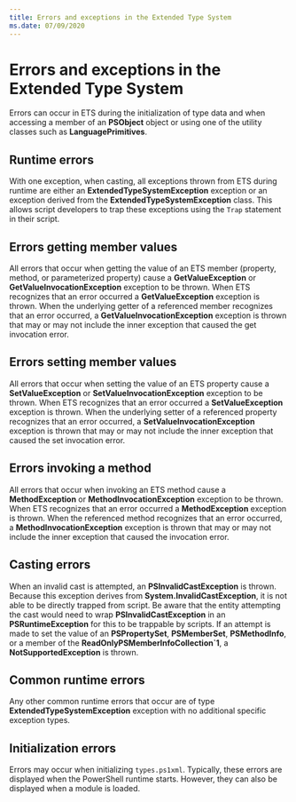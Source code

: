 ```yaml
---
title: Errors and exceptions in the Extended Type System
ms.date: 07/09/2020
---
```

# Errors and exceptions in the Extended Type System

Errors can occur in ETS during the initialization of type data and when accessing a member of an
**PSObject** object or using one of the utility classes such as **LanguagePrimitives**.

## Runtime errors

With one exception, when casting, all exceptions thrown from ETS during runtime are either an
**ExtendedTypeSystemException** exception or an exception derived from the
**ExtendedTypeSystemException** class. This allows script developers to trap these exceptions using
the `Trap` statement in their script.

## Errors getting member values

All errors that occur when getting the value of an ETS member (property, method, or parameterized
property) cause a **GetValueException** or **GetValueInvocationException** exception to be thrown.
When ETS recognizes that an error occurred a **GetValueException** exception is thrown. When the
underlying getter of a referenced member recognizes that an error occurred, a
**GetValueInvocationException** exception is thrown that may or may not include the inner exception
that caused the get invocation error.

## Errors setting member values

All errors that occur when setting the value of an ETS property cause a **SetValueException** or
**SetValueInvocationException** exception to be thrown. When ETS recognizes that an error occurred a
**SetValueException** exception is thrown. When the underlying setter of a referenced property
recognizes that an error occurred, a **SetValueInvocationException** exception is thrown that may or
may not include the inner exception that caused the set invocation error.

## Errors invoking a method

All errors that occur when invoking an ETS method cause a **MethodException** or
**MethodInvocationException** exception to be thrown. When ETS recognizes that an error occurred a
**MethodException** exception is thrown. When the referenced method recognizes that an error
occurred, a **MethodInvocationException** exception is thrown that may or may not include the inner
exception that caused the invocation error.

## Casting errors

When an invalid cast is attempted, an **PSInvalidCastException** is thrown. Because this exception
derives from **System.InvalidCastException**, it is not able to be directly trapped from script. Be
aware that the entity attempting the cast would need to wrap **PSInvalidCastException** in an
**PSRuntimeException** for this to be trappable by scripts. If an attempt is made to set the value
of an **PSPropertySet**, **PSMemberSet**, **PSMethodInfo**, or a member of the
**ReadOnlyPSMemberInfoCollection`1**, a **NotSupportedException** is thrown.

## Common runtime errors

Any other common runtime errors that occur are of type **ExtendedTypeSystemException** exception
with no additional specific exception types.

## Initialization errors

Errors may occur when initializing `types.ps1xml`. Typically, these errors are displayed when the
PowerShell runtime starts. However, they can also be displayed when a module is loaded.
